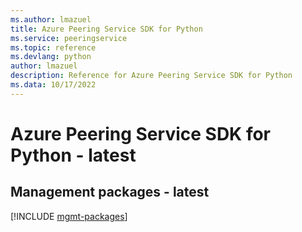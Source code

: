 ```yaml
---
ms.author: lmazuel
title: Azure Peering Service SDK for Python
ms.service: peeringservice
ms.topic: reference
ms.devlang: python
author: lmazuel
description: Reference for Azure Peering Service SDK for Python
ms.data: 10/17/2022
---
```

# Azure Peering Service SDK for Python - latest

## Management packages - latest
[!INCLUDE [mgmt-packages](peering-service-mgmt-index.md)]